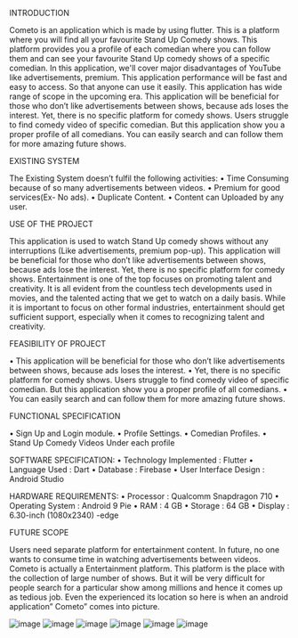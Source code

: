 INTRODUCTION

Cometo is an application which is made by using flutter. This is a
platform where you will find all your favourite Stand Up Comedy 
shows. This platform provides you a profile of each comedian where 
you can follow them and can see your favourite Stand Up comedy 
shows of a specific comedian. In this application, we'll cover major 
disadvantages of YouTube like advertisements, premium. This 
application performance will be fast and easy to access. So that
anyone can use it easily.
This application has wide range of scope in the upcoming era. 
This application will be beneficial for those who don’t like 
advertisements between shows, because ads loses the interest. Yet, 
there is no specific platform for comedy shows. Users struggle to 
find comedy video of specific comedian. But this application show 
you a proper profile of all comedians. You can easily search and
can follow them for more amazing future shows.
 
EXISTING SYSTEM

The Existing System doesn’t fulfil the following activities:
• Time Consuming because of so many advertisements between 
videos.
• Premium for good services(Ex- No ads).
• Duplicate Content.
• Content can Uploaded by any user.

USE OF THE PROJECT

 This application is used to watch Stand Up comedy shows without 
 any interruptions (Like advertisements, premium pop-up). This application 
will be beneficial for those who don’t like advertisements between shows, 
because ads lose the interest. Yet, there is no specific platform for comedy
shows.
Entertainment is one of the top focuses on promoting talent and creativity. 
It is all evident from the countless tech developments used in movies, and the 
talented acting that we get to watch on a daily basis. While it is important to 
focus on other formal industries, entertainment should get sufficient support, 
especially when it comes to recognizing talent and creativity.

FEASIBILITY OF PROJECT

• This application will be beneficial for those who don’t like advertisements 
between shows, because ads loses the interest. 
• Yet, there is no specific platform for comedy shows. Users struggle to find
comedy video of specific comedian. But this application show you a proper
profile of all comedians.
• You can easily search and can follow them for more amazing future shows.

FUNCTIONAL SPECIFICATION

• Sign Up and Login module.
• Profile Settings.
• Comedian Profiles.
• Stand Up Comedy Videos Under each profile

SOFTWARE SPECIFICATION:
• Technology Implemented : Flutter 
• Language Used : Dart
• Database : Firebase
• User Interface Design : Android Studio
 
 
HARDWARE REQUIREMENTS:
• Processor : Qualcomm Snapdragon 710
• Operating System : Android 9 Pie
• RAM : 4 GB
• Storage : 64 GB
• Display : 6.30-inch (1080x2340) -edge 

FUTURE SCOPE

Users need separate platform for entertainment content. In future, no one wants 
to consume time in watching advertisements between videos. Cometo is actually 
a Entertainment platform. This platform is the place with the collection of large 
number of shows. But it will be very difficult for people search for a particular 
show among millions and hence it comes up as tedious job. Even the experienced 
its location so here is when an android application” Cometo” comes into picture.

![image](https://user-images.githubusercontent.com/61413121/150535281-8c864240-db4f-48fe-9e26-843b24575941.png)
![image](https://user-images.githubusercontent.com/61413121/150535330-14a8832d-a7ee-439c-af67-6c0f9aaf8e1d.png)
![image](https://user-images.githubusercontent.com/61413121/150535354-51a5e931-790f-4459-828c-3a194f68884f.png)
![image](https://user-images.githubusercontent.com/61413121/150535396-41ef142d-ac70-40bd-a5a7-8727c666e50e.png)
![image](https://user-images.githubusercontent.com/61413121/150535401-8ab4d622-b20b-44ec-a098-872dad1e7549.png)
![image](https://user-images.githubusercontent.com/61413121/150535423-1abf9dfc-0cb2-4462-8337-7693a9fcf62f.png)
 

